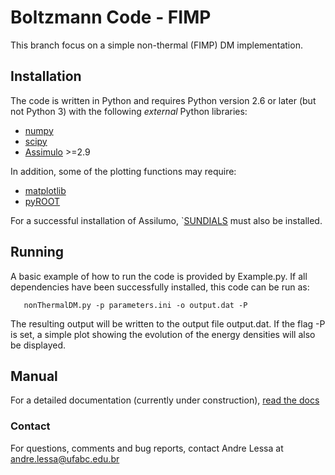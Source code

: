 # Boltzmann Code - FIMP #

This branch focus on a simple non-thermal (FIMP) DM implementation.

## Installation ##

The code is written in Python and requires Python version 2.6 or later (but not Python 3)
with the following *external* Python libraries:

 * [numpy](https://pypi.python.org/pypi/numpy)
 * [scipy](https://pypi.python.org/pypi/scipy)
 * [Assimulo](https://pypi.python.org/pypi/Assimulo) >=2.9

In addition, some of the plotting functions may require:

 * [matplotlib](https://pypi.python.org/pypi/matplotlib)
 * [pyROOT](https://root.cern.ch/pyroot)

For a successful installation of Assilumo, `[SUNDIALS](https://computation.llnl.gov/projects/sundials) must also be installed.


## Running ##

A basic example of how to run the code is provided
by Example.py. If all dependencies have been
successfully installed, this code can be run as:


```
   nonThermalDM.py -p parameters.ini -o output.dat -P
```

The resulting output will be written to the output file output.dat.
If the flag -P is set, a simple plot showing the evolution of the energy
densities will also be displayed.

## Manual ##

For a detailed documentation (currently under construction), [read the docs](http://boltzmanncode.readthedocs.io)

### Contact ###

For questions, comments and bug reports, contact Andre Lessa at andre.lessa@ufabc.edu.br
